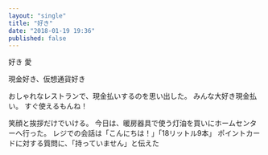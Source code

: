 ```yaml
---
layout: "single"
title: "好き"
date: "2018-01-19 19:36"
published: false
---
```


好き
愛

現金好き、仮想通貨好き

おしゃれなレストランで、現金払いするのを思い出した。
みんな大好き現金払い。
すぐ使えるもんね！

笑顔と挨拶だけでいける。
今日は、暖房器具で使う灯油を買いにホームセンターへ行った。
レジでの会話は「こんにちは！」「18リットル9本」
ポイントカードに対する質問に、「持っていません」と伝えた
